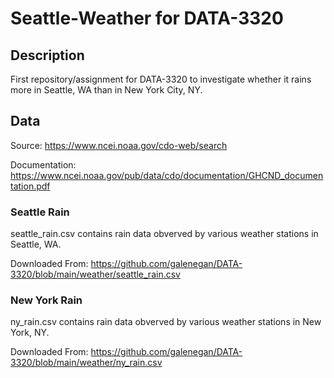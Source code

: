 # Seattle-Weather for DATA-3320
## Description
First repository/assignment for DATA-3320 to investigate whether it rains more in Seattle, WA than in New York City, NY.

## Data
Source: https://www.ncei.noaa.gov/cdo-web/search

Documentation: https://www.ncei.noaa.gov/pub/data/cdo/documentation/GHCND_documentation.pdf

### Seattle Rain
seattle_rain.csv contains rain data obverved by various weather stations in Seattle, WA.

Downloaded From: https://github.com/galenegan/DATA-3320/blob/main/weather/seattle_rain.csv

### New York Rain
ny_rain.csv contains rain data obverved by various weather stations in New York, NY.

Downloaded From: https://github.com/galenegan/DATA-3320/blob/main/weather/ny_rain.csv
